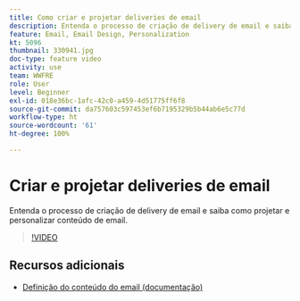 ```yaml
---
title: Como criar e projetar deliveries de email
description: Entenda o processo de criação de delivery de email e saiba como projetar e personalizar conteúdo de email.
feature: Email, Email Design, Personalization
kt: 5096
thumbnail: 330941.jpg
doc-type: feature video
activity: use
team: WWFRE
role: User
level: Beginner
exl-id: 018e36bc-1afc-42c0-a459-4d51775ff6f8
source-git-commit: da757603c597453ef6b7195329b5b44ab6e5c77d
workflow-type: ht
source-wordcount: '61'
ht-degree: 100%

---
```


# Criar e projetar deliveries de email

Entenda o processo de criação de delivery de email e saiba como projetar e personalizar conteúdo de email.

>[!VIDEO](https://video.tv.adobe.com/v/330941?quality=12)

## Recursos adicionais

* [Definição do conteúdo do email (documentação)](https://experienceleague.adobe.com/docs/campaign-classic/using/sending-messages/sending-emails/defining-the-email-content.html?lang=pt-BR)

